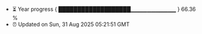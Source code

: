 - ⏳ Year progress { ███████████████████▁▁▁▁▁▁▁▁▁▁▁ } 66.36 %
- ⏰ Updated on Sun, 31 Aug 2025 05:21:51 GMT


